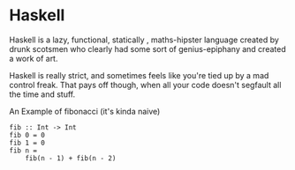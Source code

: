 # Haskell

Haskell is a lazy, functional, statically , maths-hipster language created by drunk
scotsmen who clearly had some sort of genius-epiphany and created a
work of art.

Haskell is really strict, and sometimes feels like you're tied up
by a mad control freak. That pays off though, when all your code
doesn't segfault all the time and stuff.

An Example of fibonacci (it's kinda naive)

```
fib :: Int -> Int
fib 0 = 0
fib 1 = 0
fib n = 
    fib(n - 1) + fib(n - 2)
```
